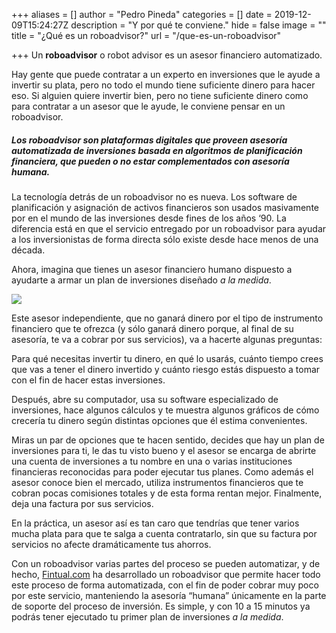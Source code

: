 +++
aliases = []
author = "Pedro Pineda"
categories = []
date = 2019-12-09T15:24:27Z
description = "Y por qué te conviene."
hide = false
image = ""
title = "¿Qué es un roboadvisor?"
url = "/que-es-un-roboadvisor"

+++
Un **roboadvisor** o robot advisor es un asesor financiero automatizado.

Hay gente que puede contratar a un experto en inversiones que le ayude a invertir su plata, pero no todo el mundo tiene suficiente dinero para hacer eso. Si alguien quiere invertir bien, pero no tiene suficiente dinero como para contratar a un asesor que le ayude, le conviene pensar en un roboadvisor.

##### Los roboadvisor son plataformas digitales que proveen asesoría automatizada de inversiones basada en algoritmos de planificación financiera, que pueden o no estar complementados con asesoría humana.

La tecnología detrás de un roboadvisor no es nueva. Los software de planificación y asignación de activos financieros son usados masivamente por en el mundo de las inversiones desde fines de los años ‘90. La diferencia está en que el servicio entregado por un roboadvisor para ayudar a los inversionistas de forma directa sólo existe desde hace menos de una década.

Ahora, imagina que tienes un asesor financiero humano dispuesto a ayudarte a armar un plan de inversiones diseñado _a la medida_. 

![](/uploads/finance-draw.png)

Este asesor independiente, que no ganará dinero por el tipo de instrumento financiero que te ofrezca (y sólo ganará dinero porque, al final de su asesoría, te va a cobrar por sus servicios), va a hacerte algunas preguntas:

Para qué necesitas invertir tu dinero, en qué lo usarás, cuánto tiempo crees que vas a tener el dinero invertido y cuánto riesgo estás dispuesto a tomar con el fin de hacer estas inversiones. 

Después, abre su computador, usa su software especializado de inversiones, hace algunos cálculos y te muestra algunos gráficos de cómo crecería tu dinero según distintas opciones que él estima convenientes. 

Miras un par de opciones que te hacen sentido, decides que hay un plan de inversiones para ti, le das tu visto bueno y el asesor se encarga de abrirte una cuenta de inversiones a tu nombre en una o varias instituciones financieras reconocidas para poder ejecutar tus planes. Como además el asesor conoce bien el mercado, utiliza instrumentos financieros que te cobran pocas comisiones totales y de esta forma rentan mejor. Finalmente, deja una factura por sus servicios.

En la práctica, un asesor así es tan caro que tendrías que tener varios mucha plata para que te salga a cuenta contratarlo, sin que su factura por servicios no afecte dramáticamente tus ahorros. 

Con un roboadvisor varias partes del proceso se pueden automatizar, y de hecho,  [Fintual.com](https://fintual.com/?utm_source=edu&utm_medium=landing&utm_campaign=roboadvisor) ha desarrollado un roboadvisor que permite hacer todo este proceso de forma automatizada, con el fin de poder cobrar muy poco por este servicio, manteniendo la asesoría “humana” únicamente en la parte de soporte del proceso de inversión. Es simple, y con 10 a 15 minutos ya podrás tener ejecutado tu primer plan de inversiones _a la medida_.